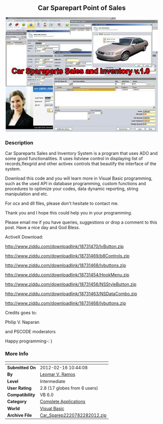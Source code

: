 ﻿<div align="center">

## Car Sparepart Point of Sales 

<img src="PIC201222842206493.jpg">
</div>

### Description

Car Spareparts Sales and Inventory System is a program that uses ADO and some good functionalities. It uses listview control in displaying list of records,flexgrid and other activex controls that beautify the interface of the system.

Download this code and you will learn more in Visual Basic programming, such as the used API in database programming, custom functions and procedures to optimize your codes, data dynamic reporting, string manipulation and etc.

For ocx and dll files, please don't hesitate to contact me.

Thank you and I hope this could help you in your programming.

Please email me if you have queries, suggestions or drop a comment to this post. Have a nice day and God Bless.

ActiveX Download:

http://www.ziddu.com/downloadlink/18731470/lvButton.zip

http://www.ziddu.com/downloadlink/18731469/b8Controls.zip

http://www.ziddu.com/downloadlink/18731468/lvbuttons.zip

http://www.ziddu.com/downloadlink/18731454/HookMenu.zip

http://www.ziddu.com/downloadlink/18731456/NSStyleButton.zip

http://www.ziddu.com/downloadlink/18731463/NSDataCombo.zip

http://www.ziddu.com/downloadlink/18731468/lvbuttons.zip

Credits goes to:

Philip V. Naparan

and PSCODE moderators

Happy programming-: )
 
### More Info
 


<span>             |<span>
---                |---
**Submitted On**   |2012-02-16 10:44:08
**By**             |[Leomar  V\. Ramos](https://github.com/Planet-Source-Code/PSCIndex/blob/master/ByAuthor/leomar-v-ramos.md)
**Level**          |Intermediate
**User Rating**    |2.8 (17 globes from 6 users)
**Compatibility**  |VB 6\.0
**Category**       |[Complete Applications](https://github.com/Planet-Source-Code/PSCIndex/blob/master/ByCategory/complete-applications__1-27.md)
**World**          |[Visual Basic](https://github.com/Planet-Source-Code/PSCIndex/blob/master/ByWorld/visual-basic.md)
**Archive File**   |[Car\_Sparep2220782282012\.zip](https://github.com/Planet-Source-Code/leomar-v-ramos-car-sparepart-point-of-sales__1-74291/archive/master.zip)









